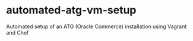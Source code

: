 # automated-atg-vm-setup
Automated setup of an ATG (Oracle Commerce) installation using Vagrant and Chef
